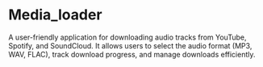 # Media_loader
A user-friendly application for downloading audio tracks from YouTube, Spotify, and SoundCloud. It allows users to select the audio format (MP3, WAV, FLAC), track download progress, and manage downloads efficiently.
